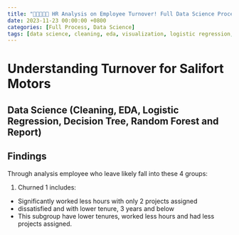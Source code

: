 ```yaml
---
title: "🧑🏻‍🤝‍🧑🏽 HR Analysis on Employee Turnover! Full Data Science Process"
date: 2023-11-23 00:00:00 +0800
categories: [Full Process, Data Science]
tags: [data science, cleaning, eda, visualization, logistic regression, decision tree, random forest, feature engineering, recommendations]
---
```


# Understanding Turnover for Salifort Motors
## Data Science (Cleaning, EDA, Logistic Regression, Decision Tree, Random Forest and Report)
## Findings 

Through analysis employee who leave likely fall into these 4 groups: 
1. Churned 1 includes:
- Significantly worked less hours with only 2 projects assigned
- dissatisfied and with lower tenure, 3 years and below
- This subgroup have lower tenures, worked less hours and had less projects assigned.

